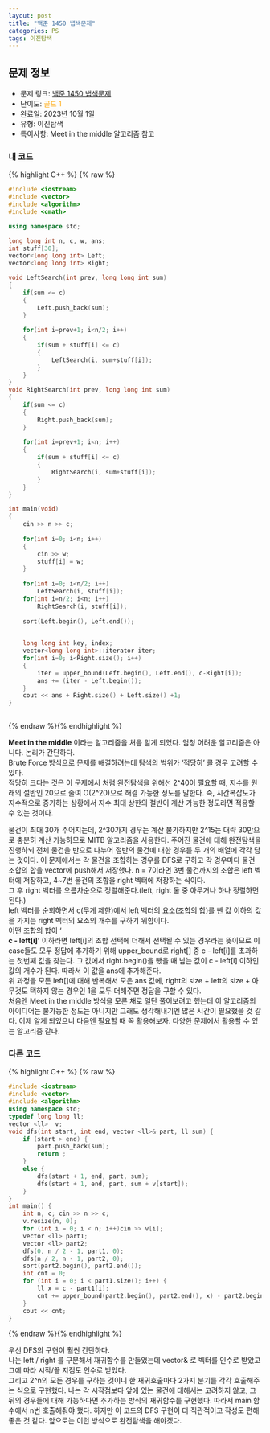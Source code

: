 ```yaml
---
layout: post
title: "백준 1450 냅색문제"
categories: PS
tags: 이진탐색
---
```


## 문제 정보
- 문제 링크: [백준 1450 냅색문제](https://www.acmicpc.net/problem/1450)
- 난이도: <span style="color:#FFA500">골드 1</span>
- 완료일: 2023년 10월 1일
- 유형: 이진탐색
- 특이사항: Meet in the middle 알고리즘 참고

### 내 코드

{% highlight C++ %} {% raw %}
```C++
#include <iostream>
#include <vector>
#include <algorithm>
#include <cmath>

using namespace std;

long long int n, c, w, ans;
int stuff[30];
vector<long long int> Left;
vector<long long int> Right;

void LeftSearch(int prev, long long int sum)
{
	if(sum <= c)
	{
		Left.push_back(sum);
	}
	
	for(int i=prev+1; i<n/2; i++)
	{
		if(sum + stuff[i] <= c)
		{
			LeftSearch(i, sum+stuff[i]);
		}
	}
}
void RightSearch(int prev, long long int sum)
{
	if(sum <= c)
	{
		Right.push_back(sum);
	}
	
	for(int i=prev+1; i<n; i++)
	{
		if(sum + stuff[i] <= c)
		{
			RightSearch(i, sum+stuff[i]);
		}
	}	
}

int main(void)
{
	cin >> n >> c;
	
	for(int i=0; i<n; i++)
	{
		cin >> w;
		stuff[i] = w;
	}
	
	for(int i=0; i<n/2; i++)
		LeftSearch(i, stuff[i]);
	for(int i=n/2; i<n; i++)
		RightSearch(i, stuff[i]);
	
	sort(Left.begin(), Left.end());

	
	long long int key, index;
	vector<long long int>::iterator iter;
	for(int i=0; i<Right.size(); i++)
	{
		iter = upper_bound(Left.begin(), Left.end(), c-Right[i]);
		ans += (iter - Left.begin());
	}
	cout << ans + Right.size() + Left.size() +1;
}
 
```
{% endraw %}{% endhighlight %}

**Meet in the middle** 이라는 알고리즘을 처음 알게 되었다. 엄청 어려운 알고리즘은 아니다. 논리가 간단하다.  
Brute Force 방식으로 문제를 해결하려는데 탐색의 범위가 ‘적당히’ 클 경우 고려할 수 있다.  
적당히 크다는 것은 이 문제에서 처럼 완전탐색을 위해선 2^40이 필요할 때, 지수를 원래의 절반인 20으로 줄여 O(2^20)으로 해결 가능한 정도를 말한다. 즉, 시간복잡도가 지수적으로 증가하는 상황에서 지수 최대 상한의 절반이 계산 가능한 정도라면 적용할 수 있는 것이다.  

물건이 최대 30개 주어지는데, 2^30가지 경우는 계산 불가하지만 2^15는 대략 30만으로 충분히 계산 가능하므로 MITB 알고리즘을 사용한다. 주어진 물건에 대해 완전탐색을 진행하되 전체 물건을 반으로 나누어 절반의 물건에 대한 경우를 두 개의 배열에 각각 담는 것이다. 이 문제에서는 각 물건을 조합하는 경우를 DFS로 구하고 각 경우마다 물건 조합의 합을 vector에 push해서 저장했다. n = 7이라면 3번 물건까지의 조합은 left 벡터에 저장하고, 4~7번 물건의 조합을 right 벡터에 저장하는 식이다.  
그 후 right 벡터를 오름차순으로 정렬해준다.(left, right 둘 중 아무거나 하나 정렬하면 된다.)  
left 벡터를 순회하면서 c(무게 제한)에서 left 벡터의 요소(조합의 합)를 뺀 값 이하의 값을 가지는 right 벡터의 요소의 개수를 구하기 위함이다.  
어떤 조합의 합이 ‘  
**c - left[i]’** 이하라면 left[i]의 조합 선택에 더해서 선택될 수 있는 경우라는 뜻이므로 이 case들도 모두 정답에 추가하기 위해 upper_bound로 right[] 중 c - left[i]를 초과하는 첫번째 값을 찾는다. 그 값에서 right.begin()을 뺐을 때 남는 값이 c - left[i] 이하인 값의 개수가 된다. 따라서 이 값을 ans에 추가해준다.  
위 과정을 모든 left[]에 대해 반복해서 모은 ans 값에, right의 size + left의 size + 아무것도 택하지 않는 경우인 1을 모두 더해주면 정답을 구할 수 있다.  
처음엔 Meet in the middle 방식을 모른 채로 일단 풀어보려고 했는데 이 알고리즘의 아이디어는 불가능한 정도는 아니지만 그래도 생각해내기엔 많은 시간이 필요했을 것 같다. 이제 알게 되었으니 다음엔 필요할 때 꼭 활용해보자. 다양한 문제에서 활용할 수 있는 알고리즘 같다.  

### 다른 코드

{% highlight C++ %} {% raw %}
```C++
#include <iostream>
#include <vector>
#include <algorithm>
using namespace std; 
typedef long long ll;
vector <ll>  v;
void dfs(int start, int end, vector <ll>& part, ll sum) {
	if (start > end) {
		part.push_back(sum); 
		return ; 
	}
	else {
		dfs(start + 1, end, part, sum); 
		dfs(start + 1, end, part, sum + v[start]); 
	}
}
int main() {
	int n, c; cin >> n >> c;	
	v.resize(n, 0); 
	for (int i = 0; i < n; i++)cin >> v[i];
	vector <ll> part1;
	vector <ll> part2;
	dfs(0, n / 2 - 1, part1, 0); 
	dfs(n / 2, n - 1, part2, 0); 
	sort(part2.begin(), part2.end()); 
	int cnt = 0; 
	for (int i = 0; i < part1.size(); i++) {
		ll x = c - part1[i]; 
		cnt += upper_bound(part2.begin(), part2.end(), x) - part2.begin(); 
	}
	cout << cnt; 
}
```
{% endraw %}{% endhighlight %}

우선 DFS의 구현이 훨씬 간단하다.  
나는 left / right 를 구분해서 재귀함수를 만들었는데 vector<ll>& 로 벡터를 인수로 받았고 그에 따라 시작/끝 지점도 인수로 받았다.  
그리고 2^n의 모든 경우를 구하는 것이니 한 재귀호출마다 2가지 분기를 각각 호출해주는 식으로 구현했다. 나는 각 시작점보다 앞에 있는 물건에 대해서는 고려하지 않고, 그 뒤의 경우들에 대해 가능하다면 추가하는 방식의 재귀함수를 구현했다. 따라서 main 함수에서 n번 호출해줘야 했다. 하지만 이 코드의 DFS 구현이 더 직관적이고 작성도 편해 좋은 것 같다. 앞으로는 이런 방식으로 완전탐색을 해야겠다.  

